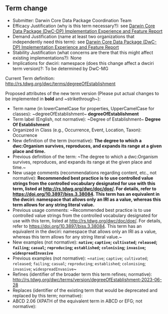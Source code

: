 ## Term change

* Submitter: Darwin Core Data Package Coordination Team
* Efficacy Justification (why is this term necessary?): see [Darwin Core Data Package (DwC-DP) Implementation Experience and Feature Report](https://gbif.github.io/dwc-dp/docs/dwc_dp_implementation_feature_reports.pdf)
* Demand Justification (name at least two organizations that independently need this term): see [Darwin Core Data Package (DwC-DP) Implementation Experience and Feature Report](https://gbif.github.io/dwc-dp/docs/dwc_dp_implementation_feature_reports.pdf)
* Stability Justification (what concerns are there that this might affect existing implementations?): None
* Implications for dwciri: namespace (does this change affect a dwciri term version)?: To be determined by DwC-MG

Current Term definition: http://rs.tdwg.org/dwc/terms/degreeOfEstablishment

Proposed attributes of the new term version (Please put actual changes to be implemented in **bold** and ~strikethrough~):

* Term name (in lowerCamelCase for properties, UpperCamelCase for classes): ~degreeOfEstablishment~ **degreeOfEstablishment**
* Term label (English, not normative): ~Degree of Establishment~ **Degree Of Establishment**
* Organized in Class (e.g., Occurrence, Event, Location, Taxon): Occurrence
* New definition of the term (normative): **The degree to which a dwc:Organism survives, reproduces, and expands its range at a given place and time.**
* Previous definition of the term: ~The degree to which a dwc:Organism survives, reproduces, and expands its range at the given place and time.~
* New usage comments (recommendations regarding content, etc., not normative): **Recommended best practice is to use controlled value strings from the controlled vocabulary designated for use with this term, listed at http://rs.tdwg.org/dwc/doc/doe/. For details, refer to https://doi.org/10.3897/biss.3.38084. This term has an equivalent in the dwciri: namespace that allows only an IRI as a value, whereas this term allows for any string literal value.** 
* Previous usage comments: ~Recommended best practice is to use controlled value strings from the controlled vocabulary designated for use with this term, listed at http://rs.tdwg.org/dwc/doc/doe/. For details, refer to https://doi.org/10.3897/biss.3.38084. This term has an equivalent in the dwciri: namespace that allows only an IRI as a value, whereas this term allows for any string literal value.~
* New examples (not normative): **`native`; `captive`; `cultivated`; `released`; `failing`; `casual`; `reproducing`; `established`; `colonising`; `invasive`; `widespreadInvasive`**
* Previous examples (not normative): ~`native`; `captive`; `cultivated`; `released`; `failing`; `casual`; `reproducing`; `established`; `colonising`; `invasive`; `widespreadInvasive`~
* Refines (identifier of the broader term this term refines; normative): http://rs.tdwg.org/dwc/terms/version/degreeOfEstablishment-2023-06-28
* Replaces (identifier of the existing term that would be deprecated and replaced by this term; normative): 
* ABCD 2.06 (XPATH of the equivalent term in ABCD or EFG; not normative): 
